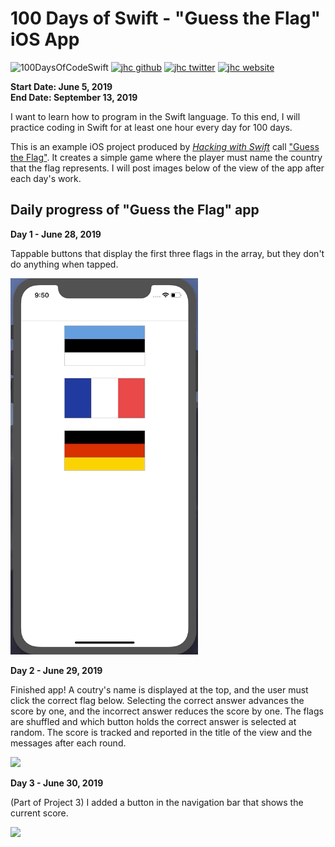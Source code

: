 # 100 Days of Swift - "Guess the Flag" iOS App

![100DaysOfCodeSwift](https://img.shields.io/badge/100DaysOfCode-Swift-FA7343.svg?style=flat&logo=swift)
[![jhc github](https://img.shields.io/badge/GitHub-jhrcook-lightgrey.svg?style=flat&logo=github)](https://github.com/jhrcook)
[![jhc twitter](https://img.shields.io/badge/Twitter-JoshDoesaThing-00aced.svg?style=flat&logo=twitter)](https://twitter.com/JoshDoesa)
[![jhc website](https://img.shields.io/badge/Website-JoshDoesaThing-5087B2.svg?style=flat&logo=telegram)](https://www.joshdoesathing.com)

**Start Date: June 5, 2019  
End Date: September 13, 2019**

I want to learn how to program in the Swift language. To this end, I will practice coding in Swift for at least one hour every day for 100 days.

This is an example iOS project produced by [*Hacking with Swift*](https://www.hackingwithswift.com/read) call ["Guess the Flag"](https://www.hackingwithswift.com/read/1/overview). It creates a simple game where the player must name the country that the flag represents. I will post images below of the view of the app after each day's work.

## Daily progress of "Guess the Flag" app

**Day 1 - June 28, 2019**

Tappable buttons that display the first three flags in the array, but they don't do anything when tapped.

<img src="progress_screenshots/Jun-28-2019 21-51-12.gif" width="300"/>

**Day 2 - June 29, 2019**

Finished app! A coutry's name is displayed at the top, and the user must click the correct flag below. Selecting the correct answer advances the score by one, and the incorrect answer reduces the score by one. The flags are shuffled and which button holds the correct answer is selected at random. The score is tracked and reported in the title of the view and the messages after each round.

<img src="progress_screenshots/Jun-29-2019 07-29-26.gif" width="300"/>

**Day 3 - June 30, 2019**

(Part of Project 3) I added a button in the navigation bar that shows the current score.

<img src="progress_screenshots/Jun-30-2019 09-16-29.gif" width="300"/>
